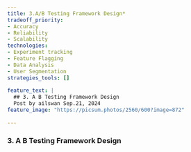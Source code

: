 ```yaml
---
title: 3.A/B Testing Framework Design*
tradeoff_priority:
- Accuracy
- Reliability
- Scalability
technologies:
- Experiment tracking
- Feature Flagging
- Data Analysis
- User Segmentation
strategies_tools: []
  
feature_text: |
  ## 3. A B Testing Framework Design
  Post by ailswan Sep.21, 2024
feature_image: "https://picsum.photos/2560/600?image=872"
   
---
```


### 3. A B Testing Framework Design
